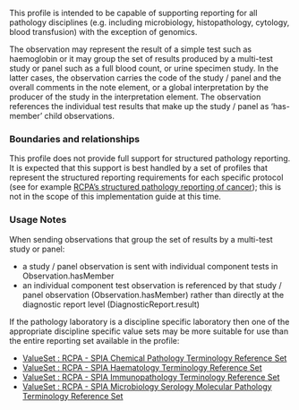 This profile is intended to be capable of supporting reporting for all pathology disciplines (e.g. including microbiology, histopathology, cytology, blood transfusion) with the exception of genomics. 

The observation may represent the result of a simple test such as haemoglobin or it may group the set of results produced by a multi-test study or panel such as a full blood count, or urine specimen study.
In the latter cases, the observation carries the code of the study / panel and the overall comments in the note element, or a global interpretation by the producer of the study in the interpretation element. The observation references the individual test results that make up the study / panel as ‘has-member’ child observations.

### Boundaries and relationships

This profile does not provide full support for structured pathology reporting. It is expected that this support is best handled by a set of profiles that represent the structured reporting requirements for each specific protocol (see for example [RCPA’s structured pathology reporting of cancer](https://www.rcpa.edu.au/Library/Practising-Pathology/Structured-Pathology-Reporting-of-Cancer)); this is not in the scope of this implementation guide at this time.

### Usage Notes
When sending observations that group the set of results by a multi-test study or panel:
* a study / panel observation is sent with individual component tests in Observation.hasMember
* an individual component test observation is referenced by that study / panel observation (Observation.hasMember) rather than directly at the diagnostic report level (DiagnosticReport.result)

If the pathology laboratory is a discipline specific laboratory then one of the appropriate discipline specific value sets may be more suitable for use than the entire reporting set available in the profile:
* [ValueSet : RCPA - SPIA Chemical Pathology Terminology Reference Set](https://www.healthterminologies.gov.au/integration/R4/fhir/ValueSet/spia-chemical-pathology-refset-3?ui:source=search)
* [ValueSet : RCPA - SPIA Haematology Terminology Reference Set](https://www.healthterminologies.gov.au/integration/R4/fhir/ValueSet/spia-haematology-refset-3?ui:source=search)
* [ValueSet : RCPA - SPIA Immunopathology Terminology Reference Set](https://www.healthterminologies.gov.au/integration/R4/fhir/ValueSet/spia-immunopathology-refset-3?ui:source=search)
* [ValueSet : RCPA - SPIA Microbiology Serology Molecular Pathology Terminology Reference Set](https://www.healthterminologies.gov.au/integration/R4/fhir/ValueSet/spia-microbiology-serology-molecular-refset-3?ui:source=search)
